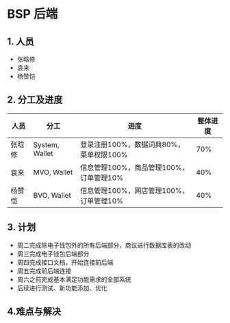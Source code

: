 # BSP 后端

## 1. 人员
* 张晗修
* 袁来
* 杨赞恺

## 2. 分工及进度
|人员|分工|进度|整体进度
|----|----|----|----|
|张晗修|System, Wallet|登录注册100%，数据词典80%，菜单权限100%|70%
|袁来|MVO, Wallet|信息管理100%，商品管理100%，订单管理10%|40%
|杨赞恺|BVO, Wallet|信息管理100%，网店管理100%，订单管理10%|40%
## 3. 计划
* 周二完成除电子钱包外的所有后端部分，商议进行数据库表的改动
* 周三完成电子钱包后端部分
* 周四完成接口文档，开始连接前后端
* 周五完成前后端连接
* 周六之前完成基本满足功能需求的全部系统
* 后续进行测试、新功能添加、优化
## 4.难点与解决



